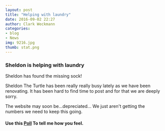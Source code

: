 ```yaml
---
layout: post
title: "Helping with laundry"
date: 2016-09-02 22:27
author: Clark Weckmann
categories:
- blog
- News
img: 9216.jpg
thumb: stat.png
---
```

### Sheldon is helping with laundry

Sheldon has found the missing sock!

Sheldon The Turtle has been really really busy lately as we have been renovating. It has been hard to find time to post and for that we are deeply sorry.

The website may soon be...depreciated... We just aren't getting the numbers we need to keep this going.

#### Use this [Poll](http://snack.to/q7h94jpx) To tell me how you feel.
